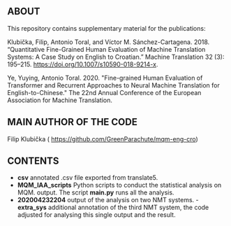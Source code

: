 ABOUT
-----

This repository contains supplementary material for the publications:

Klubička, Filip, Antonio Toral, and Víctor M. Sánchez-Cartagena. 2018. “Quantitative Fine-Grained Human Evaluation of Machine Translation Systems: A Case Study on English to Croatian.” Machine Translation 32 (3): 195–215. https://doi.org/10.1007/s10590-018-9214-x.

Ye, Yuying, Antonio Toral. 2020. "Fine-grained Human Evaluation of Transformer and Recurrent Approaches to Neural Machine Translation for English-to-Chinese." The 22nd Annual Conference of the European Association for Machine Translation.

MAIN AUTHOR OF THE CODE
-----
Filip Klubička (
https://github.com/GreenParachute/mqm-eng-cro)

CONTENTS
------
- **csv** annotated .csv file exported from translate5.
- **MQM_IAA_scripts** Python scripts to conduct the statistical analysis on MQM. output. The script **main.py** runs all the analysis.
- **202004232204** output of the analysis on two NMT systems.
-**extra_sys** additional annotation of the third NMT system, the code adjusted for analysing this single output and the result.
